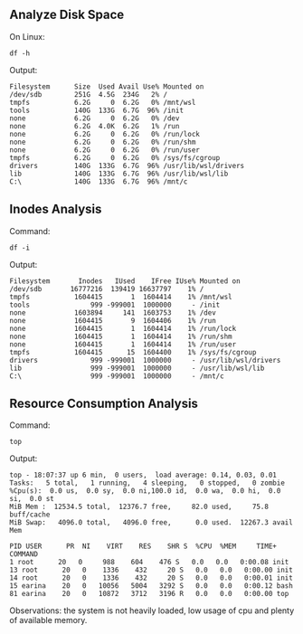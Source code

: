 ## Analyze Disk Space
On Linux:

    df -h

Output:

    Filesystem      Size  Used Avail Use% Mounted on
    /dev/sdb        251G  4.5G  234G   2% /
    tmpfs           6.2G     0  6.2G   0% /mnt/wsl
    tools           140G  133G  6.7G  96% /init
    none            6.2G     0  6.2G   0% /dev
    none            6.2G  4.0K  6.2G   1% /run
    none            6.2G     0  6.2G   0% /run/lock
    none            6.2G     0  6.2G   0% /run/shm
    none            6.2G     0  6.2G   0% /run/user
    tmpfs           6.2G     0  6.2G   0% /sys/fs/cgroup
    drivers         140G  133G  6.7G  96% /usr/lib/wsl/drivers
    lib             140G  133G  6.7G  96% /usr/lib/wsl/lib
    C:\             140G  133G  6.7G  96% /mnt/c

## Inodes Analysis
Command:

    df -i

Output:

    Filesystem       Inodes   IUsed    IFree IUse% Mounted on
    /dev/sdb       16777216  139419 16637797    1% /
    tmpfs           1604415       1  1604414    1% /mnt/wsl
    tools               999 -999001  1000000     - /init
    none            1603894     141  1603753    1% /dev
    none            1604415       9  1604406    1% /run
    none            1604415       1  1604414    1% /run/lock
    none            1604415       1  1604414    1% /run/shm
    none            1604415       1  1604414    1% /run/user
    tmpfs           1604415      15  1604400    1% /sys/fs/cgroup
    drivers             999 -999001  1000000     - /usr/lib/wsl/drivers
    lib                 999 -999001  1000000     - /usr/lib/wsl/lib
    C:\                 999 -999001  1000000     - /mnt/c

## Resource Consumption Analysis
Command:

    top

Output:

    top - 18:07:37 up 6 min,  0 users,  load average: 0.14, 0.03, 0.01
    Tasks:   5 total,   1 running,   4 sleeping,   0 stopped,   0 zombie
    %Cpu(s):  0.0 us,  0.0 sy,  0.0 ni,100.0 id,  0.0 wa,  0.0 hi,  0.0 si,  0.0 st
    MiB Mem :  12534.5 total,  12376.7 free,     82.0 used,     75.8 buff/cache
    MiB Swap:   4096.0 total,   4096.0 free,      0.0 used.  12267.3 avail Mem

    PID USER      PR  NI    VIRT    RES    SHR S  %CPU  %MEM     TIME+ COMMAND
    1 root      20   0     988    604    476 S   0.0   0.0   0:00.08 init
    13 root      20   0    1336    432     20 S   0.0   0.0   0:00.00 init
    14 root      20   0    1336    432     20 S   0.0   0.0   0:00.01 init
    15 earina    20   0   10056   5004   3292 S   0.0   0.0   0:00.12 bash
    81 earina    20   0   10872   3712   3196 R   0.0   0.0   0:00.00 top

Observations: the system is not heavily loaded, low usage of cpu and plenty of available memory.